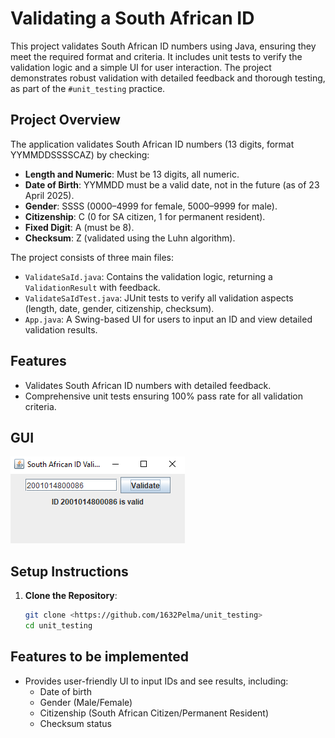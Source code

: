 # Validating a South African ID

This project validates South African ID numbers using Java, ensuring they meet the required format and criteria. It includes unit tests to verify the validation logic and a simple UI for user interaction. The project demonstrates robust validation with detailed feedback and thorough testing, as part of the `#unit_testing` practice.

## Project Overview

The application validates South African ID numbers (13 digits, format YYMMDDSSSSCAZ) by checking:
- **Length and Numeric**: Must be 13 digits, all numeric.
- **Date of Birth**: YYMMDD must be a valid date, not in the future (as of 23 April 2025).
- **Gender**: SSSS (0000–4999 for female, 5000–9999 for male).
- **Citizenship**: C (0 for SA citizen, 1 for permanent resident).
- **Fixed Digit**: A (must be 8).
- **Checksum**: Z (validated using the Luhn algorithm).

The project consists of three main files:
- `ValidateSaId.java`: Contains the validation logic, returning a `ValidationResult` with feedback.
- `ValidateSaIdTest.java`: JUnit tests to verify all validation aspects (length, date, gender, citizenship, checksum).
- `App.java`: A Swing-based UI for users to input an ID and view detailed validation results.

## Features 

- Validates South African ID numbers with detailed feedback.
- Comprehensive unit tests ensuring 100% pass rate for all validation criteria.

## GUI
![Demo Screenshot](images/valid.png)

## Setup Instructions

1. **Clone the Repository**:
   ```bash
   git clone <https://github.com/1632Pelma/unit_testing>
   cd unit_testing

## Features to be implemented
- Provides user-friendly UI to input IDs and see results, including:
  - Date of birth
  - Gender (Male/Female)
  - Citizenship (South African Citizen/Permanent Resident)
  - Checksum status
